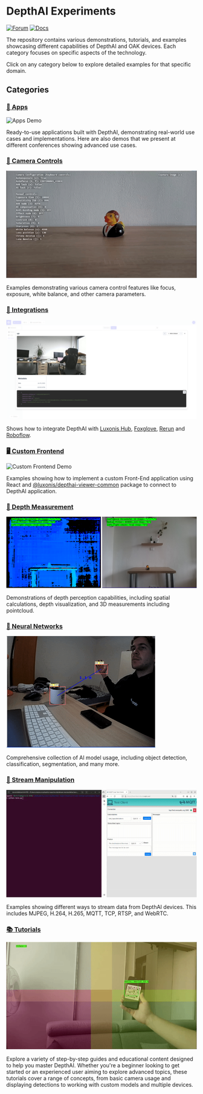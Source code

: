 # DepthAI Experiments

[![Forum](https://img.shields.io/badge/Forum-discuss-orange)](https://discuss.luxonis.com/)
[![Docs](https://img.shields.io/badge/Docs-DepthAI-yellow)](https://docs.luxonis.com)

The repository contains various demonstrations, tutorials, and examples showcasing different capabilities of DepthAI and OAK devices. Each category focuses on specific aspects of the technology.

Click on any category below to explore detailed examples for that specific domain.

## Categories

### [📱 Apps](apps/)

![Apps Demo](apps/default-app/media/demo.gif)

Ready-to-use applications built with DepthAI, demonstrating real-world use cases and implementations. Here are also demos that we present at different conferences showing advanced use cases.

### [🎥 Camera Controls](camera-controls/)

![Camera Controls Demo](camera-controls/manual-camera-control/media/example.gif)

Examples demonstrating various camera control features like focus, exposure, white balance, and other camera parameters.

### [🔌 Integrations](integrations/)

![Integrations Demo](integrations/hub-snaps-events/media/snap.png)

Shows how to integrate DepthAI with [Luxonis Hub](https://hub.luxonis.com/), [Foxglove](https://docs.foxglove.dev/docs/introduction/), [Rerun](https://rerun.io/docs/getting-started/what-is-rerun) and [Roboflow](https://roboflow.com).

### [🖥️ Custom Frontend](custom-frontend/)

![Custom Frontend Demo](custom-frontend/raw-stream/media/message_sending.gif)

Examples showing how to implement a custom Front-End application using React and [@luxonis/depthai-viewer-common](https://www.npmjs.com/package/@luxonis/depthai-viewer-common?activeTab=readme) package to connect to DepthAI application.

### [📏 Depth Measurement](depth-measurement/)

![Depth Measurement Demo](depth-measurement/stereo-runtime-configuration/media/example.png)

Demonstrations of depth perception capabilities, including spatial calculations, depth visualization, and 3D measurements including pointcloud.

### [🧠 Neural Networks](neural-networks/)

![Neural Networks Demo](neural-networks/object-detection/human-machine-safety/media/hms.gif)

Comprehensive collection of AI model usage, including object detection, classification, segmentation, and many more.

### [🔄 Stream Manipulation](streaming/)

![Stream Manipulation Demo](streaming/poe-mqtt/media/mqtt_client.gif)

Examples showing different ways to stream data from DepthAI devices. This includes MJPEG, H.264, H.265, MQTT, TCP, RTSP, and WebRTC.

### [📚 Tutorials](tutorials/)

![Tutorials Demo](tutorials/qr-with-tiling/media/example.gif)

Explore a variety of step-by-step guides and educational content designed to help you master DepthAI. Whether you're a beginner looking to get started or an experienced user aiming to explore advanced topics, these tutorials cover a range of concepts, from basic camera usage and displaying detections to working with custom models and multiple devices.
